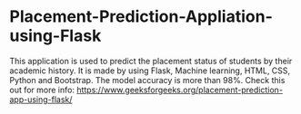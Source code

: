 # Placement-Prediction-Appliation-using-Flask

This application is used to predict the placement status of students by their academic history. It is made by using Flask, Machine learning, HTML, CSS, Python and Bootstrap. The model accuracy is more than 98%.
Check this out for more info: https://www.geeksforgeeks.org/placement-prediction-app-using-flask/
